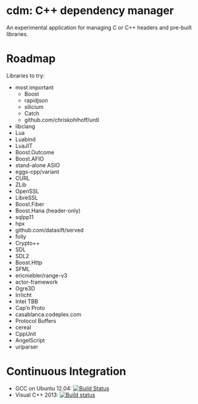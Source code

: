 # cdm: C++ dependency manager
An experimental application for managing C or C++ headers and pre-built
libraries.

# Roadmap
Libraries to try:
* most important
  * Boost
  * rapidjson
  * silicium
  * Catch
  * github.com/chriskohlhoff/urdl
* libclang
* Lua
* Luabind
* LuaJIT
* Boost.Outcome
* Boost.AFIO
* stand-alone ASIO
* eggs-cpp/variant
* CURL
* ZLib
* OpenSSL
* LibreSSL
* Boost.Fiber
* Boost.Hana (header-only)
* sqlpp11
* hpx
* github.com/datasift/served
* folly
* Crypto++
* SDL
* SDL2
* Boost.Http
* SFML
* ericniebler/range-v3
* actor-framework
* Ogre3D
* Irrlicht
* Intel TBB
* Cap’n Proto
* casablanca.codeplex.com
* Protocol Buffers
* cereal
* CppUnit
* AngelScript
* uriparser

# Continuous Integration
* GCC on Ubuntu 12.04: [![Build Status](https://travis-ci.org/TyRoXx/cdm.svg)](https://travis-ci.org/TyRoXx/cdm)
* Visual C++ 2013: [![Build status](https://ci.appveyor.com/api/projects/status/gicp12vo9mldy1fa?svg=true)](https://ci.appveyor.com/project/TyRoXx/cdm)
